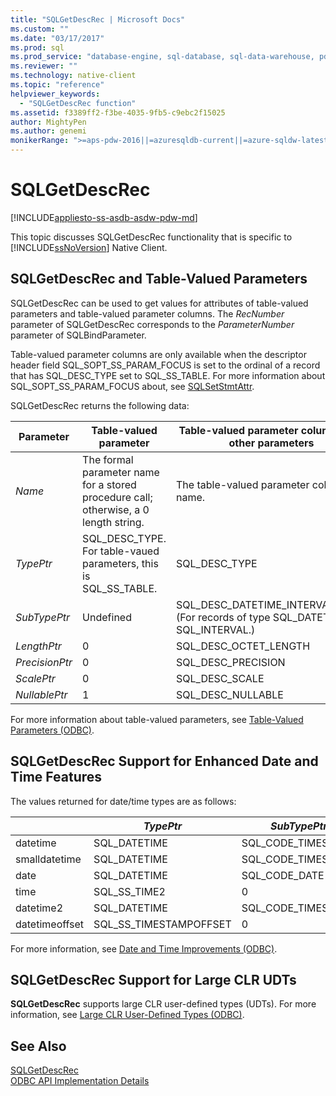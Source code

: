 ```yaml
---
title: "SQLGetDescRec | Microsoft Docs"
ms.custom: ""
ms.date: "03/17/2017"
ms.prod: sql
ms.prod_service: "database-engine, sql-database, sql-data-warehouse, pdw"
ms.reviewer: ""
ms.technology: native-client
ms.topic: "reference"
helpviewer_keywords: 
  - "SQLGetDescRec function"
ms.assetid: f3389ff2-f3be-4035-9fb5-c9ebc2f15025
author: MightyPen
ms.author: genemi
monikerRange: ">=aps-pdw-2016||=azuresqldb-current||=azure-sqldw-latest||>=sql-server-2016||=sqlallproducts-allversions||>=sql-server-linux-2017||=azuresqldb-mi-current"
---
```

# SQLGetDescRec
[!INCLUDE[appliesto-ss-asdb-asdw-pdw-md](../../includes/appliesto-ss-asdb-asdw-pdw-md.md)]

  This topic discusses SQLGetDescRec functionality that is specific to [!INCLUDE[ssNoVersion](../../includes/ssnoversion-md.md)] Native Client.  
  
## SQLGetDescRec and Table-Valued Parameters  
 SQLGetDescRec can be used to get values for attributes of table-valued parameters and table-valued parameter columns. The *RecNumber* parameter of SQLGetDescRec corresponds to the *ParameterNumber* parameter of SQLBindParameter.  
  
 Table-valued parameter columns are only available when the descriptor header field SQL_SOPT_SS_PARAM_FOCUS is set to the ordinal of a record that has SQL_DESC_TYPE set to SQL_SS_TABLE. For more information about SQL_SOPT_SS_PARAM_FOCUS about, see [SQLSetStmtAttr](../../relational-databases/native-client-odbc-api/sqlsetstmtattr.md).  
  
 SQLGetDescRec returns the following data:  
  
|Parameter|Table-valued parameter|Table-valued parameter columns and other parameters|  
|---------------|-----------------------------|----------------------------------------------------------|  
|*Name*|The formal parameter name for a stored procedure call; otherwise, a 0 length string.|The table-valued parameter column name.|  
|*TypePtr*|SQL_DESC_TYPE. For table-vaued parameters, this is SQL_SS_TABLE.|SQL_DESC_TYPE|  
|*SubTypePtr*|Undefined|SQL_DESC_DATETIME_INTERVAL_CODE (For records of type SQL_DATETIME or SQL_INTERVAL.)|  
|*LengthPtr*|0|SQL_DESC_OCTET_LENGTH|  
|*PrecisionPtr*|0|SQL_DESC_PRECISION|  
|*ScalePtr*|0|SQL_DESC_SCALE|  
|*NullablePtr*|1|SQL_DESC_NULLABLE|  
  
 For more information about table-valued parameters, see [Table-Valued Parameters &#40;ODBC&#41;](../../relational-databases/native-client-odbc-table-valued-parameters/table-valued-parameters-odbc.md).  
  
## SQLGetDescRec Support for Enhanced Date and Time Features  
 The values returned for date/time types are as follows:  
  
||*TypePtr*|*SubTypePtr*|*LengthPtr*|*PrecisionPtr*|*ScalePtr*|  
|-|---------------|------------------|-----------------|--------------------|----------------|  
|datetime|SQL_DATETIME|SQL_CODE_TIMESTAMP|4|3|3|  
|smalldatetime|SQL_DATETIME|SQL_CODE_TIMESTAMP|8|0|0|  
|date|SQL_DATETIME|SQL_CODE_DATE|6|0|0|  
|time|SQL_SS_TIME2|0|10|0..7|0..7|  
|datetime2|SQL_DATETIME|SQL_CODE_TIMESTAMP|16|0..7|0..7|  
|datetimeoffset|SQL_SS_TIMESTAMPOFFSET|0|20|0..7|0..7|  
  
 For more information, see [Date and Time Improvements &#40;ODBC&#41;](../../relational-databases/native-client-odbc-date-time/date-and-time-improvements-odbc.md).  
  
## SQLGetDescRec Support for Large CLR UDTs  
 **SQLGetDescRec** supports large CLR user-defined types (UDTs). For more information, see [Large CLR User-Defined Types &#40;ODBC&#41;](../../relational-databases/native-client/odbc/large-clr-user-defined-types-odbc.md).  
  
## See Also  
 [SQLGetDescRec](https://go.microsoft.com/fwlink/?LinkId=80707)   
 [ODBC API Implementation Details](../../relational-databases/native-client-odbc-api/odbc-api-implementation-details.md)  
  
  
